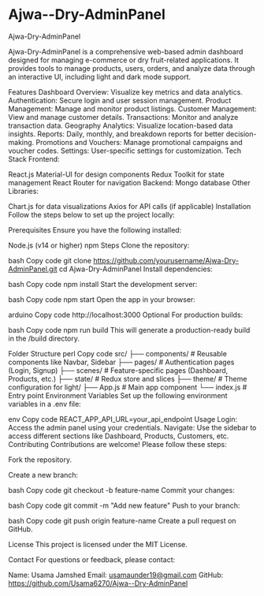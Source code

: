 # Ajwa--Dry-AdminPanel

Ajwa-Dry-AdminPanel

Ajwa-Dry-AdminPanel is a comprehensive web-based admin dashboard designed for managing e-commerce or dry fruit-related applications. It provides tools to manage products, users, orders, and analyze data through an interactive UI, including light and dark mode support.

Features
Dashboard Overview: Visualize key metrics and data analytics.
Authentication: Secure login and user session management.
Product Management: Manage and monitor product listings.
Customer Management: View and manage customer details.
Transactions: Monitor and analyze transaction data.
Geography Analytics: Visualize location-based data insights.
Reports: Daily, monthly, and breakdown reports for better decision-making.
Promotions and Vouchers: Manage promotional campaigns and voucher codes.
Settings: User-specific settings for customization.
Tech Stack
Frontend:

React.js
Material-UI for design components
Redux Toolkit for state management
React Router for navigation
Backend:
Mongo database
Other Libraries:

Chart.js for data visualizations
Axios for API calls (if applicable)
Installation
Follow the steps below to set up the project locally:

Prerequisites
Ensure you have the following installed:

Node.js (v14 or higher)
npm
Steps
Clone the repository:

bash
Copy code
git clone https://github.com/yourusername/Ajwa-Dry-AdminPanel.git
cd Ajwa-Dry-AdminPanel
Install dependencies:

bash
Copy code
npm install
Start the development server:

bash
Copy code
npm start
Open the app in your browser:

arduino
Copy code
http://localhost:3000
Optional
For production builds:

bash
Copy code
npm run build
This will generate a production-ready build in the /build directory.

Folder Structure
perl
Copy code
src/
├── components/           # Reusable components like Navbar, Sidebar
├── pages/                # Authentication pages (Login, Signup)
├── scenes/               # Feature-specific pages (Dashboard, Products, etc.)
├── state/                # Redux store and slices
├── theme/                # Theme configuration for light/
├── App.js                # Main app component
└── index.js              # Entry point
Environment Variables
Set up the following environment variables in a .env file:

env
Copy code
REACT_APP_API_URL=your_api_endpoint
Usage
Login: Access the admin panel using your credentials.
Navigate: Use the sidebar to access different sections like Dashboard, Products, Customers, etc.
Contributing
Contributions are welcome! Please follow these steps:

Fork the repository.

Create a new branch:

bash
Copy code
git checkout -b feature-name
Commit your changes:

bash
Copy code
git commit -m "Add new feature"
Push to your branch:

bash
Copy code
git push origin feature-name
Create a pull request on GitHub.

License
This project is licensed under the MIT License.

Contact
For questions or feedback, please contact:

Name: Usama Jamshed
Email: usamaunder19@gmail.com
GitHub: https://github.com/Usama6270/Ajwa--Dry-AdminPanel
